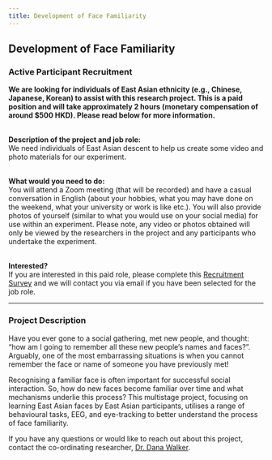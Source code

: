 ```yaml
---
title: Development of Face Familiarity
---
```


## Development of Face Familiarity

### Active Participant Recruitment
**We are looking for individuals of East Asian ethnicity (e.g., Chinese, Japanese, Korean) to assist with this research project. This is a paid position and will take approximately 2 hours (monetary compensation of around $500 HKD). Please read below for more information.**

<br>**Description of the project and job role:**<br>
We need individuals of East Asian descent to help us create some video and photo materials for our experiment. 

<br>**What would you need to do:**<br>
You will attend a Zoom meeting (that will be recorded) and have a casual conversation in English (about your hobbies, what you may have done on the weekend, what your university or work is like etc.). You will also provide photos of yourself (similar to what you would use on your social media) for use within an experiment. 
Please note, any video or photos obtained will only be viewed by the researchers in the project and any participants who undertake the experiment.

<br>**Interested?**<br>
If you are interested in this paid role, please complete this [Recruitment Survey](https://lingnan.asia.qualtrics.com/jfe/form/SV_4HGCXr4UNn32ESO) and we will contact you via email if you have been selected for the job role.

---

### Project Description
Have you ever gone to a social gathering, met new people, and thought: “how am I going to remember all these new people’s names and faces?”. Arguably, one of the most embarrassing situations is when you cannot remember the face or name of someone you have previously met!

Recognising a familiar face is often important for successful social interaction. So, how do new faces become familiar over time and what mechanisms underlie this process? This multistage project, focusing on learning East Asian faces by East Asian participants, utilises a range of behavioural tasks, EEG, and eye-tracking to better understand the process of face familiarity.
 
If you have any questions or would like to reach out about this project, contact the co-ordinating researcher, <a href="mailto:danawalker@ln.edu.hk">Dr. Dana Walker</a>.
